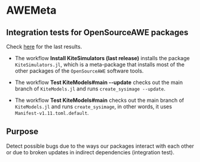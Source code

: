 # AWEMeta

## Integration tests for **OpenSourceAWE** packages

Check [here](https://github.com/OpenSourceAWE/AWEMeta.jl/actions) for the last results.

- The workflow **Install KiteSimulators (last release)** installs the package `KiteSimulators.jl`, which is a meta-package that installs most of the other packages of the `OpenSourceAWE` software tools.

- The workflow **Test KiteModels#main --update** checks out the main branch of `KiteModels.jl` and runs `create_sysimage --update`.
- The workflow **Test KiteModels#main** checks out the main branch of `KiteModels.jl` and runs `create_sysimage`, in other words, it uses `Manifest-v1.11.toml.default`.

## Purpose
Detect possible bugs due to the ways our packages interact with each other or
due to broken updates in indirect dependencies (integration test).
